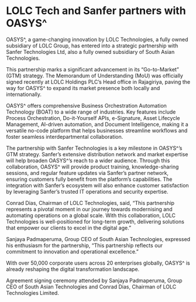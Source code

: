 # LOLC Tech and Sanfer partners with OASYS^

OASYS^, a game-changing innovation by LOLC Technologies, a fully owned subsidiary of LOLC Group, has entered into a strategic partnership with Sanfer Technologies Ltd, also a fully owned subsidiary of South Asian Technologies.

This partnership marks a significant advancement in its “Go-to-Market” (GTM) strategy. The Memorandum of Understanding (MoU) was officially signed recently at LOLC Holdings PLC’s Head office in Rajagiriya, paving the way for OASYS^ to expand its market presence both locally and internationally.

OASYS^ offers comprehensive Business Orchestration Automation Technology (BOAT) to a wide range of industries. Key features include Process Orchestration, Do-it-Yourself APIs, e-Signature, Asset Lifecycle Management, AI-driven automation, and Document Intelligence, making it a versatile no-code platform that helps businesses streamline workflows and foster seamless interdepartmental collaboration.

The partnership with Sanfer Technologies is a key milestone in OASYS^’s GTM strategy. Sanfer’s extensive distribution network and market expertise will help broaden OASYS^’s reach to a wider audience. Through this collaboration, OASYS^ will provide product training, knowledge-sharing sessions, and regular feature updates via Sanfer’s partner network, ensuring customers fully benefit from the platform’s capabilities. The integration with Sanfer’s ecosystem will also enhance customer satisfaction by leveraging Sanfer’s trusted IT operations and security expertise.

Conrad Dias, Chairman of LOLC Technologies, said, “This partnership represents a pivotal moment in our journey towards modernising and automating operations on a global scale. With this collaboration, LOLC Technologies is well-positioned for long-term growth, delivering solutions that empower our clients to excel in the digital age.”

Sanjaya Padmaperuma, Group CEO of South Asian Technologies, expressed his enthusiasm for the partnership, “This partnership reflects our commitment to innovation and operational excellence.”

With over 50,000 corporate users across 20 enterprises globally, OASYS^ is already reshaping the digital transformation landscape.

Agreement signing ceremony attended by Sanjaya Padmaperuma, Group CEO of South Asian Technologies and Conrad Dias, Chairman of LOLC Technologies Limited.